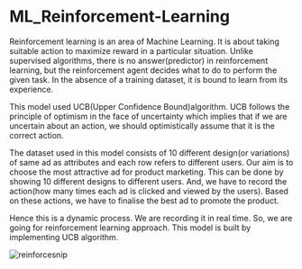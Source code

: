 # ML_Reinforcement-Learning

Reinforcement learning is an area of Machine Learning. It is about taking suitable action to maximize reward in a particular situation. Unlike supervised algorithms, there is no answer(predictor) in reinforcement learning, but the reinforcement agent decides what to do to perform the given task. In the absence of a training dataset, it is bound to learn from its experience.

This model used UCB(Upper Confidence Bound)algorithm. UCB follows the principle of optimism in the face of uncertainty which implies that if we are uncertain about an action, we should optimistically assume that it is the correct action. 

The dataset used in this model consists of 10 different design(or variations) of same ad as attributes and each row refers to different users.
Our aim is to choose the most attractive ad for product marketing. This can be done by showing 10 different designs to different users. And, we have to record the action(how many times each ad is clicked and viewed by the users). Based on these actions, we have to finalise the best ad to promote the product.

Hence this is a dynamic process. We are recording it in real time. So, we are going for reinforcement learning approach. This model is built by implementing UCB algorithm.




![reinforcesnip](https://user-images.githubusercontent.com/90599757/133765062-748543c9-1b51-4e30-9abb-467c73a3244f.PNG)
